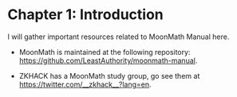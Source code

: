 # Chapter 1: Introduction

I will gather important resources related to MoonMath Manual here.

- MoonMath is maintained at the following repository: <https://github.com/LeastAuthority/moonmath-manual>.

- ZKHACK has a MoonMath study group, go see them at <https://twitter.com/__zkhack__?lang=en>.
